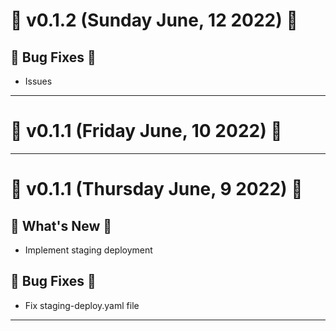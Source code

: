 # 🚀 v0.1.2 (Sunday June, 12 2022) 🚀
## 🐛 Bug Fixes 🐛
- Issues

--------------------------------------------------------------------------------
# 🚀 v0.1.1 (Friday June, 10 2022) 🚀
--------------------------------------------------------------------------------
# 🚀 v0.1.1 (Thursday June, 9 2022) 🚀
## 🎉 What's New 🎉
- Implement staging deployment

## 🐛 Bug Fixes 🐛
- Fix staging-deploy.yaml file

--------------------------------------------------------------------------------

